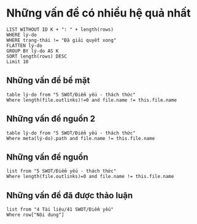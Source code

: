 # Những vấn đề có nhiều hệ quả nhất
```dataview
LIST WITHOUT ID K + ": " + length(rows)
WHERE lý-do
WHERE trạng-thái != "Đã giải quyết xong"
FLATTEN lý-do
GROUP BY lý-do AS K
SORT length(rows) DESC
Limit 10
```

## Những vấn đề bề mặt
```dataview 
table lý-do from "5 SWOT/Điểm yếu - thách thức" 
Where length(file.outlinks)!=0 and file.name != this.file.name
```
## Những vấn đề nguồn 2
```dataview 
table lý-do from "5 SWOT/Điểm yếu - thách thức" 
Where meta(lý-do).path and file.name != this.file.name
```

## Những vấn đề nguồn
```dataview 
list from "5 SWOT/Điểm yếu - thách thức" 
Where length(file.outlinks)=0 and file.name != this.file.name
```

## Những vấn đề đã được thảo luận
```dataview 
list from "4 Tài liệu/41 SWOT/Điểm yếu" 
Where row["Nội dung"]
```
